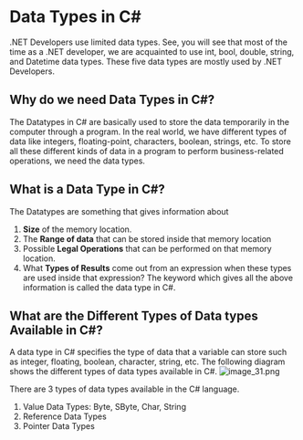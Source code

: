# Data Types in C#

.NET Developers use limited data types. See, you will see that most of the time as a .NET developer, we are acquainted to use int, bool, double, string, and Datetime data types. These five data types are mostly used by .NET Developers.

## Why do we need Data Types in C#?

The Datatypes in C# are basically used to store the data temporarily in the computer through a program. In the real world, we have different types of data like integers, floating-point, characters, boolean, strings, etc. To store all these different kinds of data in a program to perform business-related operations, we need the data types.

## What is a Data Type in C#?

The Datatypes are something that gives information about

1. **Size** of the memory location.
2. The **Range of data** that can be stored inside that memory location
3. Possible **Legal Operations** that can be performed on that memory location.
4. What **Types of Results** come out from an expression when these types are used inside that expression?
The keyword which gives all the above information is called the data type in C#.

## What are the Different Types of Data types Available in C#?

A data type in C# specifies the type of data that a variable can store such as integer, floating, boolean, character, string, etc. The following diagram shows the different types of data types available in C#.
![image_31.png](image_31.png)

There are 3 types of data types available in the C# language.

1. Value Data Types: Byte, SByte, Char, String
2. Reference Data Types
3. Pointer Data Types